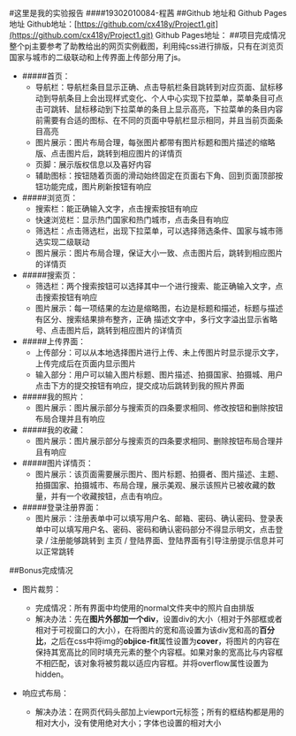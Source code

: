 #这里是我的实验报告
####19302010084-程茜
##Github 地址和 Github Pages 地址
Github地址：[https://github.com/cx418y/Project1.git](https://github.com/cx418y/Project1.git)
Github Pages地址：[]()
##项目完成情况
整个pj主要参考了助教给出的网页实例截图，利用纯css进行排版，只有在浏览页国家与城市的二级联动和上传界面上传部分用了js。

- #####首页：
    - 导航栏：导航栏条目显示正确、点击导航栏条目跳转到对应页面、鼠标移动到导航条目上会出现样式变化、个人中心实现下拉菜单，菜单条目可点击可跳转、鼠标移动到下拉菜单的条目上显示高亮，下拉菜单的条目内容前需要有合适的图标、在不同的页面中导航栏显示相同，并且当前页面条目高亮
    - 图片展示：图片布局合理，每张图片都带有图片标题和图片描述的缩略版、点击图片后，跳转到相应图片的详情页
    - 页脚：展示版权信息以及喜好内容
    - 辅助图标：按钮随着页面的滑动始终固定在页面右下角、回到页面顶部按钮功能完成，图片刷新按钮有响应
- #####浏览页：
   - 搜索栏：能正确输入文字，点击搜索按钮有响应
   - 快速浏览栏：显示热门国家和热门城市，点击条目有响应
   - 筛选栏：点击筛选栏，出现下拉菜单，可以选择筛选条件、国家与城市筛选实现二级联动
   - 图片展示：图片布局合理，保证大小一致、点击图片后，跳转到相应图片的详情页
- #####搜索页：
   - 筛选栏：两个搜索按钮可以选择其中一个进行搜索、能正确输入文字，点击搜索按钮有响应
   - 图片展示：每一项结果的左边是缩略图，右边是标题和描述，标题与描述有区分、搜索结果排布整齐，正确
描述文字中，多行文字溢出显示省略号、点击图片后，跳转到相应图片的详情页
- #####上传界面：
   - 上传部分：可以从本地选择图片进行上传、未上传图片时显示提示文字，上传完成后在页面内显示图片
   - 输入部分：用户可以输入图片标题、图片描述、拍摄国家、拍摄城、用户点击下方的提交按钮有响应，提交成功后跳转到我的照片界面
- #####我的照片：
   - 图片展示：图片展示部分与搜索页的四条要求相同、修改按钮和删除按钮布局合理并且有响应
- #####我的收藏：
   - 图片展示：图片展示部分与搜索页的四条要求相同、删除按钮布局合理并且有响应
- #####图片详情页：
   - 图片展示：该页面需要展示图片、图片标题、拍摄者、图片描述、主题、拍摄国家、拍摄城市、布局合理，展示美观、展示该照片已被收藏的数量，并有一个收藏按钮，点击有响应。
- #####登录注册界面：
   - 图片展示：注册表单中可以填写用户名、邮箱、密码、确认密码、登录表单中可以填写用户名、密码、密码和确认密码部分不得显示明文，点击登录 / 注册能够跳转到 主页 / 登陆界面、登陆界面有引导注册提示信息并可以正常跳转

##Bonus完成情况
- 图片裁剪：
   - 完成情况：所有界面中均使用的normal文件夹中的照片自由排版
   - 解决办法：先在**图片外部加一个div**，设置div的大小（相对于外部框或者相对于可视窗口的大小），在将图片的宽和高设置为该div宽和高的**百分比**，之后在css中将img的**objice-fit**属性设置为**cover**，将图片的内容在保持其宽高比的同时填充元素的整个内容框。如果对象的宽高比与内容框不相匹配，该对象将被剪裁以适应内容框。并将overflow属性设置为hidden。

- 响应式布局：
   - 解决办法：在网页代码头部加上viewport元标签；所有的框结构都是用的相对大小，没有使用绝对大小；字体也设置的相对大小
   
